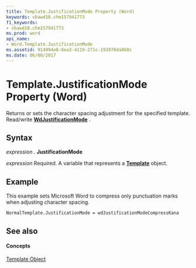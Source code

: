 ```yaml
---
title: Template.JustificationMode Property (Word)
keywords: vbawd10.chm157941773
f1_keywords:
- vbawd10.chm157941773
ms.prod: word
api_name:
- Word.Template.JustificationMode
ms.assetid: 914994e8-8ea3-4119-271c-193970da060c
ms.date: 06/08/2017
---
```



# Template.JustificationMode Property (Word)

Returns or sets the character spacing adjustment for the specified template. Read/write  **[WdJustificationMode](wdjustificationmode-enumeration-word.md)** .


## Syntax

 _expression_ . **JustificationMode**

 _expression_ Required. A variable that represents a **[Template](template-object-word.md)** object.


## Example

This example sets Microsoft Word to compress only punctuation marks when adjusting character spacing.


```
NormalTemplate.JustificationMode = wdJustificationModeCompressKana
```


## See also


#### Concepts


[Template Object](template-object-word.md)

